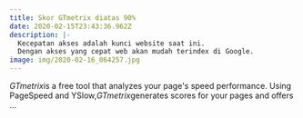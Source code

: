```yaml
---
title: Skor GTmetrix diatas 90%
date: 2020-02-15T23:43:36.962Z
description: |-
  Kecepatan akses adalah kunci website saat ini.
  Dengan akses yang cepat web akan mudah terindex di Google.
image: img/2020-02-16_064257.jpg
---
```

*GTmetrix*is a free tool that analyzes your page's speed performance. Using PageSpeed and YSlow,*GTmetrix*generates scores for your pages and offers ...
